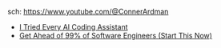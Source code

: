 sch: https://www.youtube.com/@ConnerArdman
- [I Tried Every AI Coding Assistant](https://youtu.be/TXtnFw9eDmM)
- [Get Ahead of 99% of Software Engineers (Start This Now)](https://youtu.be/ScDIUahWY8s)
